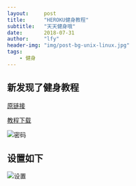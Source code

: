 ```yaml
---
layout:     post
title:      "HEROKU健身教程"
subtitle:   "天天健身哦"
date:       2018-07-31
author:     "lfy"
header-img: "img/post-bg-unix-linux.jpg"
tags:
    - 健身
---
```



## 新发现了健身教程



[原链接](https://github.com/caofengzi/shadowsocks-heroku)


[教程下载](http://cdn.bodhiwing.club/天天健身.zip)

![密码](https://cdn.bodhiwing.club/hw-pw.png)

## 设置如下


![设置](https://cdn.bodhiwing.club/ss-h-setting.png)

